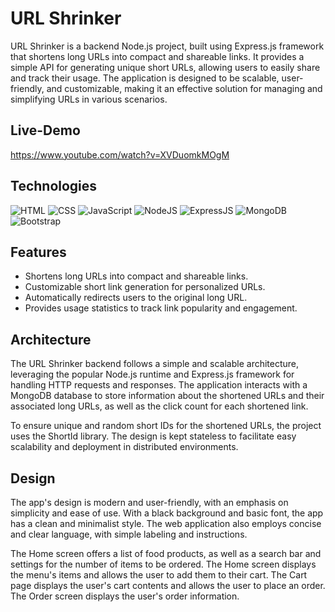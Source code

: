 # URL Shrinker

URL Shrinker is a backend Node.js project, built using Express.js framework that shortens long URLs into compact and shareable links. It provides a simple API for generating unique short URLs, allowing users to easily share and track their usage. The application is designed to be scalable, user-friendly, and customizable, making it an effective solution for managing and simplifying URLs in various scenarios.

## Live-Demo

<a href="https://www.youtube.com/watch?v=XVDuomkMOgM">https://www.youtube.com/watch?v=XVDuomkMOgM</a>


## Technologies

<div align="left">
<img alt="HTML" src="https://img.shields.io/badge/html-%23E34F26.svg?style=for-the-badge&logo=html5&logoColor=white"/>
<img alt="CSS" src="https://img.shields.io/badge/css-%231572B6.svg?style=for-the-badge&logo=css3&logoColor=white"/> 
<img alt="JavaScript" src="https://img.shields.io/badge/javascript-%23323330.svg?style=for-the-badge&logo=javascript&logoColor=%23F7DF1E"/>
<img alt="NodeJS" src="https://img.shields.io/badge/node.js-6DA55F?style=for-the-badge&logo=node.js&logoColor=white"/>
<img alt="ExpressJS" src="https://img.shields.io/badge/express.js-%23404d59.svg?style=for-the-badge&logo=express&logoColor=%2361DAFB"/>
<img alt="MongoDB" src="https://img.shields.io/badge/MongoDB-%234ea94b.svg?style=for-the-badge&logo=mongodb&logoColor=white"/>
<img alt="Bootstrap" src="https://img.shields.io/badge/bootstrap-%23563D7C.svg?style=for-the-badge&logo=bootstrap&logoColor=white"/>
</div>


## Features

- Shortens long URLs into compact and shareable links.
- Customizable short link generation for personalized URLs.
- Automatically redirects users to the original long URL.
- Provides usage statistics to track link popularity and engagement.


## Architecture

The URL Shrinker backend follows a simple and scalable architecture, leveraging the popular Node.js runtime and Express.js framework for handling HTTP requests and responses. The application interacts with a MongoDB database to store information about the shortened URLs and their associated long URLs, as well as the click count for each shortened link. 

To ensure unique and random short IDs for the shortened URLs, the project uses the ShortId library. The design is kept stateless to facilitate easy scalability and deployment in distributed environments.

## Design

The app's design is modern and user-friendly, with an emphasis on simplicity and ease of use. With a black background and basic font, the app has a clean and minimalist style. The web application also employs concise and clear language, with simple labeling and instructions.

The Home screen offers a list of food products, as well as a search bar and settings for the number of items to be ordered. The Home screen displays the menu's items and allows the user to add them to their cart. The Cart page displays the user's cart contents and allows the user to place an order. The Order screen displays the user's order information.


